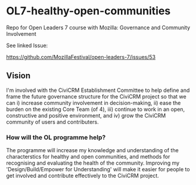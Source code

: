 # OL7-healthy-open-communities
Repo for Open Leaders 7 course with Mozilla: Governance and Community Involvement

See linked Issue:

https://github.com/MozillaFestival/open-leaders-7/issues/53

## Vision

I'm involved with the CiviCRM Establishment Committee to help define and frame the future governance structure for the CiviCRM project so that we can i) increase community involvement in decision-making, ii) ease the burden on the existing Core Team (of 4), iii) continue to work in an open, constructive and positive environment, and iv) grow the CiviCRM community of users and contributers. 

### How will the OL programme help?

The programme will increase my knowledge and understanding of the characterstics for healthy and open communities, and methods for recognising and evaluating the health of the community.
Improving my 'Design/Build/Empower for Understanding' will make it easier for people to get involved and contribute effectively to the CiviCRM project.

